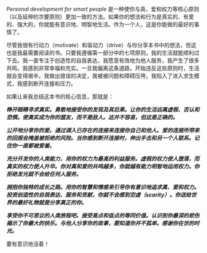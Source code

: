 *Personal development for smart people* 是一种使你与真、爱和权力等核心原则（以及延伸的次要原则）更加一致的方法。如果你的想法和行为是真实的、有爱的、强大的，你就能有意识地、明智地生活。作为一个人，这是你能做的最好的事情了。

尽管我很有行动力（motivate）和驱动力（drive）与你分享本书中的想法，但这也是我最需要阅读的书。只要我遵循第一部分中的七项原则，我的生活就能顺利过下去。我一直专注于创造性的自我表达，我愿意有效地为他人服务，我产生了很多共鸣，我感到非常幸福和充实。一旦我偏离这条道路，开始违反这些原则时，生活就会变得艰辛。我做出错误的决定，我被被问题和障碍压垮，我陷入了进入求生模式，我感到断开连接和压力。

如果让来我总结这本书的核心信息，那就是：

***睁开眼睛寻求真实。勇敢地接受你的发现及其后果。让你的生活远离虚假、否认和恐惧。使真实成为你的盟友，而不是敌人。这并不容易，但这是正确的。***

***公开地分享你的爱。通过调入已存在的连接来连接你自己和他人。爱的连接所带来的回报会掩盖被拒绝的风险。当你感到断开连接时，伸出手去和另一个人联系。记住你一直都被爱着。***

***充分开发你的人类能力，用你的权力为最高的利益服务。虚假的权力使人堕落，而真实的权力使人升华。你对真和爱的共鸣越多，你就越有能力明智地运用权力。你拒绝发光就不会给任何人服务。***

***拥抱你独特的成长之路。用你的智慧和情感来引导你有意识地追求真、爱和权力。投资创造性的自我表达、服务和贡献，你就不会感到空虚（scarity）。你送给世界的最好礼物就是分享真正的你。***

***享受你不可思议的人类旅程吧。接受高点和低点的等同价值。认识到你最深的悲伤揭示了你最大的快乐。与他人分享你的故事，要知道你并不孤单。感谢你在世的时光。***

要有意识地活着！


